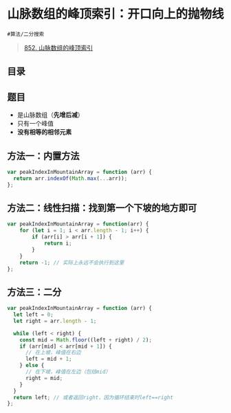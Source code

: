 
# 山脉数组的峰顶索引：开口向上的抛物线

`#算法/二分搜索` 


> [852. 山脉数组的峰顶索引](https://leetcode.cn/problems/peak-index-in-a-mountain-array/)



## 目录
<!-- toc -->
 ## 题目 

- 是山脉数组（**先增后减**）
- 只有一个峰值
- **没有相等的相邻元素**


## 方法一：内置方法

```javascript
var peakIndexInMountainArray = function (arr) {
  return arr.indexOf(Math.max(...arr));
};
```

## 方法二：线性扫描：找到**第一个下坡的地方**即可

```javascript
var peakIndexInMountainArray = function(arr) {
    for (let i = 1; i < arr.length - 1; i++) {
        if (arr[i] > arr[i + 1]) {
            return i;
        }
    }
    return -1; // 实际上永远不会执行到这里
};
```

## 方法三：二分

```javascript
var peakIndexInMountainArray = function (arr) {
  let left = 0;
  let right = arr.length - 1;

  while (left < right) {
    const mid = Math.floor((left + right) / 2);
    if (arr[mid] < arr[mid + 1]) {
      // 在上坡，峰值在右边
      left = mid + 1;
    } else {
      // 在下坡，峰值在左边（包括mid）
      right = mid;
    }
  }
  return left; // 或者返回right，因为循环结束时left==right
};
```




